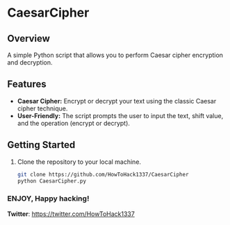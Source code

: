 # CaesarCipher

## Overview
A simple Python script that allows you to perform Caesar cipher encryption and decryption.

## Features
- **Caesar Cipher:** Encrypt or decrypt your text using the classic Caesar cipher technique.
- **User-Friendly:** The script prompts the user to input the text, shift value, and the operation (encrypt or decrypt).


## Getting Started
1. Clone the repository to your local machine.
   ```bash
   git clone https://github.com/HowToHack1337/CaesarCipher
   python CaesarCipher.py


### ENJOY, Happy hacking!
**Twitter**: https://twitter.com/HowToHack1337
